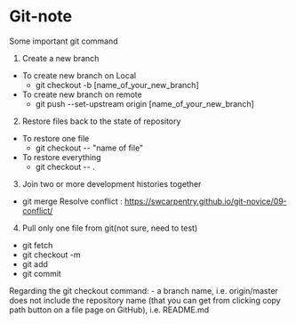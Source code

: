 # Git-note

Some important git command


1. Create a new branch
- To create new branch on Local 
  * git checkout -b [name_of_your_new_branch]
- To create new branch on remote
  * git push --set-upstream origin [name_of_your_new_branch]

2. Restore files back to the state of repository
- To restore one file
  * git checkout -- "name of file"
- To restore everything
  * git checkout -- .

3. Join two or more development histories together
* git merge
Resolve conflict : https://swcarpentry.github.io/git-novice/09-conflict/

4. Pull only one file from git(not sure, need to test)
- git fetch
- git checkout -m <revision> <yourfilepath>
- git add <yourfilepath>
- git commit
 
Regarding the git checkout command: <revision> - a branch name, i.e. origin/master <yourfilepath> does not include the repository name (that you can get from clicking copy path button on a file page on GitHub), i.e. README.md

